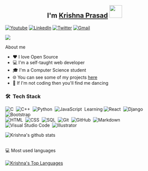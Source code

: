 
<h2 align="center">I'm <a href="[https://bio.link/krishnaprasad]">Krishna Prasad</a> <img src="https://media.giphy.com/media/hvRJCLFzcasrR4ia7z/giphy.gif" width="40"></h2>

<p align="center">
  
<a href=""><img alt="Youtube" title="Youtube" src="https://img.shields.io/badge/-YouTube-red?style=for-the-badge&logo=youtube&logoColor=white"/></a>
  <a href="[https://www.linkedin.com/in/krishna-prasad-34824a164]"><img alt="LinkedIn" title="LinkedIn" src="https://img.shields.io/badge/-LinkedIn-0077B5?style=for-the-badge&logo=linkedin&logoColor=white"/></a>
  <a href=""><img alt="Twitter" title="Twitter" src="https://img.shields.io/badge/-Twitter-1DA1F2?style=for-the-badge&logo=twitter&logoColor=white"/></a>
    <a href="mailto:kkp.kurra@gmail.com"><img alt="Gmail" title="Mail" src="https://img.shields.io/badge/-Gmail-F0F6FC?style=for-the-badge&logo=gmail&logoColor=#EA4335"/></a>

![](https://komarev.com/ghpvc/?username=krishna2562&color=dc143c)
</p>


  About me

* ❤ I love Open Source
* 💻 I'm a self-taught web developer
* 🎓 I'm a Computer Science student
* 🌐 You can see some of my projects [here](https://webfolio-unnati.netlify.app/)
* 💃 If I'm not coding then you'll find me dancing 


### 🛠 &nbsp;Tech Stack


![C](https://img.shields.io/badge/-C-05122A?style=flat&logo=C&logoColor=A8B9CC)&nbsp;
![C++](https://img.shields.io/badge/-C++-05122A?style=flat&logo=C%2B%2B&logoColor=00599C)&nbsp;
![Python](https://img.shields.io/badge/-Python-05122A?style=flat&logo=python)&nbsp;
![JavaScript](https://img.shields.io/badge/-JavaScript-05122A?style=flat&logo=javascript)&nbsp; Learning
![React](https://img.shields.io/badge/-React-05122A?style=flat&logo=react)&nbsp;
![Django](https://img.shields.io/badge/-Django-05122A?style=flat&logo=django&logoColor=092E20)&nbsp;
![Bootstrap](https://img.shields.io/badge/-Bootstrap-05122A?style=flat&logo=bootstrap&logoColor=563D7C)\
![HTML](https://img.shields.io/badge/-HTML-05122A?style=flat&logo=HTML5)&nbsp;
![CSS](https://img.shields.io/badge/-CSS-05122A?style=flat&logo=CSS3&logoColor=1572B6)&nbsp;
![SQL](https://img.shields.io/badge/-SQL-05122A?style=flat&logo=SQL&logoColor=1572B6)&nbsp;
![Git](https://img.shields.io/badge/-Git-05122A?style=flat&logo=git)&nbsp;
![GitHub](https://img.shields.io/badge/-GitHub-05122A?style=flat&logo=github)&nbsp;
![Markdown](https://img.shields.io/badge/-Markdown-05122A?style=flat&logo=markdown)\
![Visual Studio Code](https://img.shields.io/badge/-Visual%20Studio%20Code-05122A?style=flat&logo=visual-studio-code&logoColor=007ACC)&nbsp;
![Illustrator](https://img.shields.io/badge/-Illustrator-05122A?style=flat&logo=adobe-illustrator)&nbsp;


   
   ![Krishna's github stats](https://github-readme-stats.vercel.app/api?username=krishna25622s&show_icons=true&hide_border=true)

<br>
 <summary>💻 Most used languages</summary>
  <br/>
  <a href="https://github.com/anuraghazra/github-readme-stats"><img alt="Krishna's Top Languages" src="https://github-readme-stats.vercel.app/api/top-langs/?username=krishna25622&langs_count=10&layout=compact#" /></a>
  <br/>
